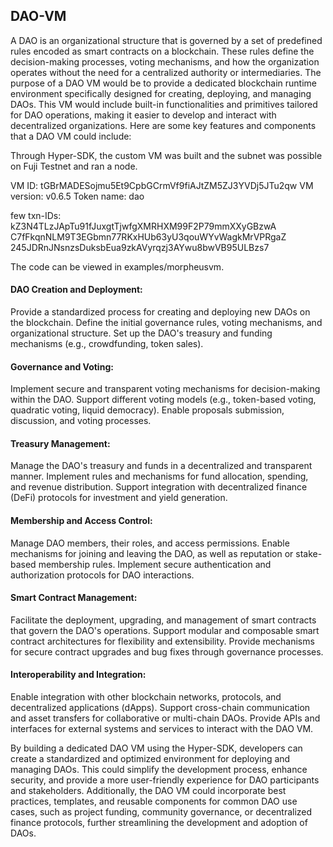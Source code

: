 ## DAO-VM
A DAO is an organizational structure that is governed by a set of predefined rules encoded as smart contracts on a blockchain. These rules define the decision-making processes, voting mechanisms, and how the organization operates without the need for a centralized authority or intermediaries.
The purpose of a DAO VM would be to provide a dedicated blockchain runtime environment specifically designed for creating, deploying, and managing DAOs. This VM would include built-in functionalities and primitives tailored for DAO operations, making it easier to develop and interact with decentralized organizations.
Here are some key features and components that a DAO VM could include:

Through Hyper-SDK, the custom VM was built and the subnet was possible on Fuji Testnet and ran a node.

VM ID: tGBrMADESojmu5Et9CpbGCrmVf9fiAJtZM5ZJ3YVDj5JTu2qw
VM version: v0.6.5 
Token name: dao

few txn-IDs:
kZ3N4TLzJApTu91fJuxgtTjwfgXMRHXM99F2P79mmXXyGBzwA
C7fFkqnNLM9T3EGbmn77RKxHUb63yU3qouWYvWagkMrVPRgaZ
245JDRnJNsnzsDuksbEua9zkAVyrqzj3AYwu8bwVB95ULBzs7

The code can be viewed in examples/morpheusvm.
#### DAO Creation and Deployment:

Provide a standardized process for creating and deploying new DAOs on the blockchain.
Define the initial governance rules, voting mechanisms, and organizational structure.
Set up the DAO's treasury and funding mechanisms (e.g., crowdfunding, token sales).


#### Governance and Voting:

Implement secure and transparent voting mechanisms for decision-making within the DAO.
Support different voting models (e.g., token-based voting, quadratic voting, liquid democracy).
Enable proposals submission, discussion, and voting processes.


#### Treasury Management:

Manage the DAO's treasury and funds in a decentralized and transparent manner.
Implement rules and mechanisms for fund allocation, spending, and revenue distribution.
Support integration with decentralized finance (DeFi) protocols for investment and yield generation.


#### Membership and Access Control:

Manage DAO members, their roles, and access permissions.
Enable mechanisms for joining and leaving the DAO, as well as reputation or stake-based membership rules.
Implement secure authentication and authorization protocols for DAO interactions.


#### Smart Contract Management:

Facilitate the deployment, upgrading, and management of smart contracts that govern the DAO's operations.
Support modular and composable smart contract architectures for flexibility and extensibility.
Provide mechanisms for secure contract upgrades and bug fixes through governance processes.


#### Interoperability and Integration:

Enable integration with other blockchain networks, protocols, and decentralized applications (dApps).
Support cross-chain communication and asset transfers for collaborative or multi-chain DAOs.
Provide APIs and interfaces for external systems and services to interact with the DAO VM.



By building a dedicated DAO VM using the Hyper-SDK, developers can create a standardized and optimized environment for deploying and managing DAOs. This could simplify the development process, enhance security, and provide a more user-friendly experience for DAO participants and stakeholders.
Additionally, the DAO VM could incorporate best practices, templates, and reusable components for common DAO use cases, such as project funding, community governance, or decentralized finance protocols, further streamlining the development and adoption of DAOs.
